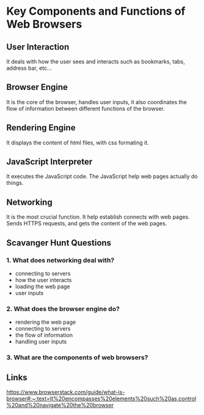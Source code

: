 # Key Components and Functions of Web Browsers

## User Interaction

It deals with how the user sees and interacts such as bookmarks, tabs, address bar, etc...

## Browser Engine

It is the core of the browser, handles user inputs, it also coordinates the flow of information between different functions of the browser.

## Rendering Engine

It displays the content of html files, with css formating it.

## JavaScript Interpreter

It executes the JavaScript code. The JavaScript help web pages actually do things.

## Networking

It is the most crucial function. It help establish connects with web pages. Sends HTTPS requests, and gets the content of the web pages.

## Scavanger Hunt Questions

### 1. What does networking deal with?

- connecting to servers
- how the user interacts
- loading the web page
- user inputs

### 2. What does the browser engine do?

- rendering the web page
- connecting to servers
- the flow of information
- handling user inputs

### 3. What are the components of web browsers?

## Links

<https://www.browserstack.com/guide/what-is-browser#:~:text=It%20encompasses%20elements%20such%20as,control%20and%20navigate%20the%20browser>
